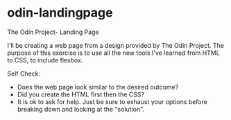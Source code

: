 # odin-landingpage
The Odin Project- Landing Page

I'll be creating a web page from a design provided by The Odin Project. The purpose of this exercise is to use all the new tools I've learned from HTML to CSS, to include flexbox. 

Self Check: 
- Does the web page look similar to the desired outcome? 
- Did you create the HTML first then the CSS? 
- It is ok to ask for help. Just be sure to exhaust your options before breaking down and looking at the "solution". 

